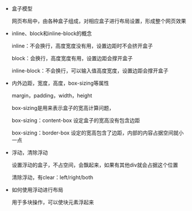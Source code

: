 * 盒子模型

  网页布局中，由各种盒子组成，对相应盒子进行布局设置，形成整个网页效果

* inline、block和inline-block的概念

  inline：不会换行，高度宽度没有用，设置边距时不会挤开盒子

  block：会换行，高度宽度有用，设置边距会撑开盒子

  inline-block：不会换行，可以输入值高度宽度，设置边距会撑开盒子

* 内外边距，宽度，高度，box-sizing等属性

  margin，padding，width，height

  box-sizing是用来表示盒子的宽高计算问题，

  box-sizing：content-box 设定盒子的宽高没有包含边距

  box-sizing：border-box 设定的宽高包含了边距，内部的内容占据空间就小一点

* 浮动，清除浮动

  设置浮动的盒子，不占空间，会飘起来，如果有其他div就会占据这个位置

  清除浮动，有clear：left/right/both

* 如何使用浮动进行布局

  用于多块操作，可以使块元素浮起来